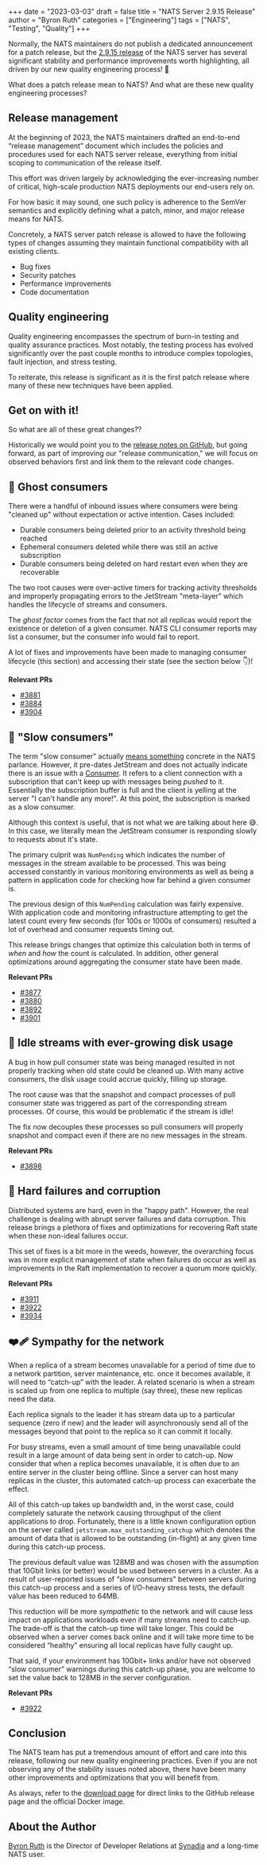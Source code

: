 +++
date = "2023-03-03"
draft = false
title = "NATS Server 2.9.15 Release"
author = "Byron Ruth"
categories = ["Engineering"]
tags = ["NATS", "Testing", "Quality"]
+++

Normally, the NATS maintainers do not publish a dedicated announcement for a patch release, but the [2.9.15 release](https://github.com/nats-io/nats-server/releases/tag/v2.9.15) of the NATS server has several significant stability and performance improvements worth highlighting, all driven by our new quality engineering process! 🥳

What does a patch release mean to NATS? And what are these new quality engineering processes?

## Release management

At the beginning of 2023, the NATS maintainers drafted an end-to-end “release management” document which includes the policies and procedures used for each NATS server release, everything from initial scoping to communication of the release itself.

This effort was driven largely by acknowledging the ever-increasing number of critical, high-scale production NATS deployments our end-users rely on.

For how basic it may sound, one such policy is adherence to the SemVer semantics and explicitly defining what a patch, minor, and major release means for NATS.

Concretely, a NATS server patch release is allowed to have the following types of changes assuming they maintain functional compatibility with all existing clients.

- Bug fixes
- Security patches
- Performance improvements
- Code documentation

## Quality engineering

Quality engineering encompasses the spectrum of burn-in testing and quality assurance practices. Most notably, the testing process has evolved significantly over the past couple months to introduce complex topologies, fault injection, and stress testing.

To reiterate, this release is significant as it is the first patch release where many of these new techniques have been applied.

## Get on with it!

So what are all of these great changes??

Historically we would point you to the [release notes on GitHub](https://github.com/nats-io/nats-server/releases/tag/v2.9.15), but going forward, as part of improving our "release communication," we will focus on observed behaviors first and link them to the relevant code changes.

## 👻 Ghost consumers

There were a handful of inbound issues where consumers were being "cleaned up" without expectation or active intention. Cases included:

- Durable consumers being deleted prior to an activity threshold being reached
- Ephemeral consumers deleted while there was still an active subscription
- Durable consumers being deleted on hard restart even when they are recoverable

The two root causes were over-active timers for tracking activity thresholds and improperly propagating errors to the JetStream "meta-layer" which handles the lifecycle of streams and consumers.

The *ghost factor* comes from the fact that not all replicas would report the existence or deletion of a given consumer. NATS CLI consumer reports may list a consumer, but the consumer info would fail to report.

A lot of fixes and improvements have been made to managing consumer lifecycle (this section) and accessing their state (see the section below 👇)!

**Relevant PRs**

- [#3881](https://github.com/nats-io/nats-server/pull/3881)
- [#3884](https://github.com/nats-io/nats-server/pull/3884)
- [#3904](https://github.com/nats-io/nats-server/pull/3904)

## 🐢 "Slow consumers"

The term "slow consumer" actually [means something](https://docs.nats.io/running-a-nats-service/nats_admin/slow_consumers) concrete in the NATS parlance. However, it pre-dates JetStream and does not actually indicate there is an issue with a [Consumer](https://docs.nats.io/nats-concepts/jetstream/consumers). It refers to a client connection with a subscription that can't keep up with messages being _pushed_ to it. Essentially the subscription buffer is full and the client is yelling at the server "I can't handle any more!". At this point, the subscription is marked as a slow consumer.

Although this context is useful, that is not what we are talking about here 😅. In this case, we literally mean the JetStream consumer is responding slowly to requests about it's state.

The primary culprit was `NumPending` which indicates the number of messages in the stream available to be processed. This was being accessed constantly in various monitoring environments as well as being a pattern in application code for checking how far behind a given consumer is.

The previous design of this `NumPending` calculation was fairly expensive. With application code and monitoring infrastructure attempting to get the latest count every few seconds (for 100s or 1000s of consumers) resulted a lot of overhead and consumer requests timing out.

This release brings changes that optimize this calculation both in terms of *when* and *how* the count is calculated. In addition, other general optimizations around aggregating the consumer state have been made.

**Relevant PRs**

- [#3877](https://github.com/nats-io/nats-server/pull/3877)
- [#3880](https://github.com/nats-io/nats-server/pull/3880)
- [#3892](https://github.com/nats-io/nats-server/pull/3892)
- [#3901](https://github.com/nats-io/nats-server/pull/3901)

## 💾 Idle streams with ever-growing disk usage

A bug in how pull consumer state was being managed resulted in not properly tracking when old state could be cleaned up. With many active consumers, the disk usage could accrue quickly, filling up storage.

The root cause was that the snapshot and compact processes of pull consumer state was triggered as part of the corresponding stream processes. Of course, this would be problematic if the stream is idle!

The fix now decouples these processes so pull consumers will properly snapshot and compact even if there are no new messages in the stream.

**Relevant PRs**

- [#3898](https://github.com/nats-io/nats-server/pull/3898)

## 👷 Hard failures and corruption

Distributed systems are hard, even in the "happy path". However, the real challenge is dealing with abrupt server failures and data corruption. This release brings a plethora of fixes and optimizations for recovering Raft state when these non-ideal failures occur.

This set of fixes is a bit more in the weeds, however, the overarching focus was in more explicit management of state when failures do occur as well as improvements in the Raft implementation to recover a quorum more quickly.

**Relevant PRs**

- [#3911](https://github.com/nats-io/nats-server/pull/3911)
- [#3922](https://github.com/nats-io/nats-server/pull/3922)
- [#3934](https://github.com/nats-io/nats-server/pull/3934)

## ❤️‍🩹 Sympathy for the network

When a replica of a stream becomes unavailable for a period of time due to a network partition, server maintenance, etc. once it becomes available, it will need to “catch-up” with the leader. A related scenario is when a stream is scaled up from one replica to multiple (say three), these new replicas need the data.

Each replica signals to the leader it has stream data up to a particular sequence (zero if new) and the leader will asynchronously send all of the messages beyond that point to the replica so it can commit it locally.

For busy streams, even a small amount of time being unavailable could result in a large amount of data being sent in order to catch-up. Now consider that when a replica becomes unavailable, it is often due to an entire server in the cluster being offline. Since a server can host many replicas in the cluster, this automated catch-up process can exacerbate the effect.

All of this catch-up takes up bandwidth and, in the worst case, could completely saturate the network causing throughput of the client applications to drop. Fortunately, there is a little known configuration option on the server called `jetstream.max_outstanding_catchup` which denotes the amount of data that is allowed to be outstanding (in-flight) at any given time during this catch-up process.

The previous default value was 128MB and was chosen with the assumption that 10Gbit links (or better) would be used between servers in a cluster. As a result of user-reported issues of “slow consumers” between servers during this catch-up process and a series of I/O-heavy stress tests, the default value has been reduced to 64MB.

This reduction will be more _sympathetic_ to the network and will cause less impact on applications workloads even if many streams need to catch-up. The trade-off is that the catch-up time will take longer. This could be observed when a server comes back online and it will take more time to be considered “healthy” ensuring all local replicas have fully caught up.

That said, if your environment has 10Gbit+ links and/or have not observed “slow consumer” warnings during this catch-up phase, you are welcome to set the value back to 128MB in the server configuration.

**Relevant PRs**

- [#3922](https://github.com/nats-io/nats-server/pull/3922)

## Conclusion

The NATS team has put a tremendous amount of effort and care into this release, following our new quality engineering practices. Even if you are not observing any of the stability issues noted above, there have been many other improvements and optimizations that you will benefit from.

As always, refer to the [download page](https://nats.io/download/) for direct links to the GitHub release page and the official Docker image.

## About the Author

[Byron Ruth](https://www.linkedin.com/in/byron-ruth/) is the Director of Developer Relations at [Synadia](https://synadia.com) and a long-time NATS user.
